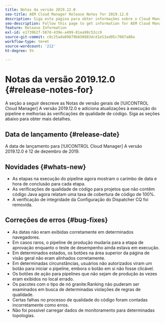 ```yaml
---
title: Notas da versão 2019.12.0
seo-title: AEM Cloud Manager Release Notes for 2019.12.0
description: Siga esta página para obter informações sobre o Cloud Manager Versão 2019.12.0.
seo-description: Follow this page to get information for AEM Cloud Manager Release 2019.12.0.
feature: Release Information
exl-id: e173962f-587d-439e-a499-81ea98c52cc9
source-git-commit: c0c25ada09879b850883dcd1e53ad05c7087a80a
workflow-type: tm+mt
source-wordcount: '212'
ht-degree: 5%

---
```


# Notas da versão 2019.12.0 {#release-notes-for}

A seção a seguir descreve as Notas de versão gerais de [!UICONTROL Cloud Manager] A versão 2019.12.0 e adiciona atualizações à execução do pipeline e melhorias às verificações de qualidade de código.
Siga as seções abaixo para obter mais detalhes.

## Data de lançamento {#release-date}

A data de lançamento para [!UICONTROL Cloud Manager] A versão 2019.12.0 é 12 de dezembro de 2019.

## Novidades {#whats-new}

* As etapas na execução do pipeline agora mostram o carimbo de data e hora de conclusão para cada etapa.
* As verificações de qualidade de código para projetos que não contêm código Java agora relatam uma taxa de cobertura de código de 100%.
* A verificação de integridade da Configuração do Dispatcher CQ foi removida.

## Correções de erros {#bug-fixes}

* As datas não eram exibidas corretamente em determinados navegadores.
* Em casos raros, o pipeline de produção mudaria para a etapa de aprovação enquanto o teste de desempenho ainda estava em execução.
* Em determinados estados, os botões na área superior da página de visão geral não eram alinhados corretamente.
* Em determinadas circunstâncias, usuários não autorizados viram um botão para iniciar o pipeline, embora o botão em si não fosse clicável.
* Os botões de ação para pipelines que não sejam de produção às vezes eram exibidos no local errado.
* Os pacotes com o tipo de nó granite:Ranking não puderam ser examinados em busca de determinadas violações de regras de qualidade.
* Certas falhas no processo de qualidade do código foram contadas incorretamente como erros.
* Não foi possível carregar dados de monitoramento para determinadas topologias.
